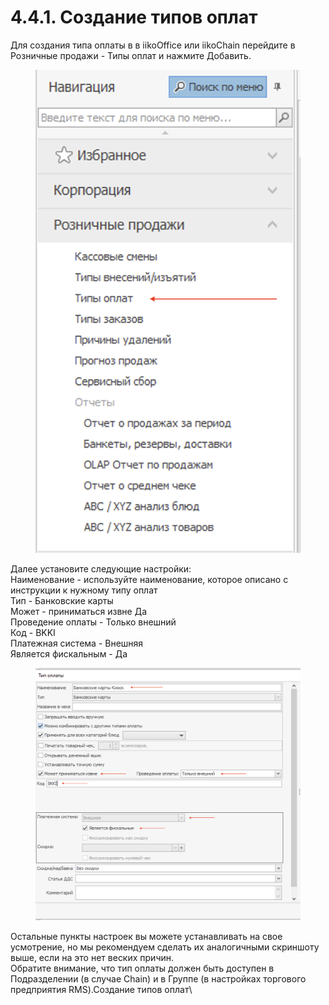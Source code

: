 # 4.4.1. Создание типов оплат

Для создания типа оплаты в в iikoOffice или iikoChain перейдите в Розничные продажи - Типы оплат и нажмите Добавить.

<figure><img src="../../../.gitbook/assets/image (5) (1).png" alt=""><figcaption></figcaption></figure>

Далее установите следующие настройки:\
Наименование - используйте наименование, которое описано с инструкции к нужному типу оплат\
Тип - Банковские карты\
Может - приниматься извне Да\
Проведение оплаты - Только внешний\
Код - BKKI\
Платежная система - Внешняя\
Является фискальным - Да

<figure><img src="../../../.gitbook/assets/image (8).png" alt=""><figcaption></figcaption></figure>

Остальные пункты настроек вы можете устанавливать на свое усмотрение, но мы рекомендуем сделать их аналогичными скриншоту выше, если на это нет веских причин.\
Обратите внимание, что тип оплаты должен быть доступен в Подразделении (в случае Chain) и в Группе (в настройках торгового предприятия RMS).Создание типов оплат\
